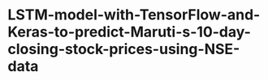 # LSTM-model-with-TensorFlow-and-Keras-to-predict-Maruti-s-10-day-closing-stock-prices-using-NSE-data